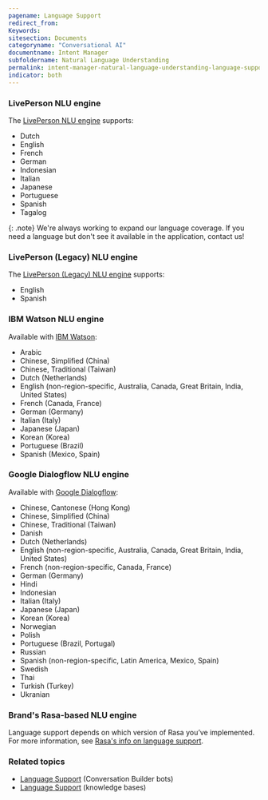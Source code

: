 ```yaml
---
pagename: Language Support
redirect_from:
Keywords:
sitesection: Documents
categoryname: "Conversational AI"
documentname: Intent Manager
subfoldername: Natural Language Understanding
permalink: intent-manager-natural-language-understanding-language-support.html
indicator: both
---
```


### LivePerson NLU engine

The [LivePerson NLU engine](intent-manager-natural-language-understanding-liveperson-nlu-engine.html) supports:

* Dutch
* English
* French
* German
* Indonesian
* Italian
* Japanese
* Portuguese
* Spanish
* Tagalog

{: .note}
We're always working to expand our language coverage. If you need a language but don't see it available in the application, contact us!

### LivePerson (Legacy) NLU engine

The [LivePerson (Legacy) NLU engine](intent-manager-natural-language-understanding-liveperson-nlu-engine.html) supports:
* English
* Spanish

### IBM Watson NLU engine

Available with [IBM Watson](intent-manager-natural-language-understanding-google-dialogflow-and-ibm-watson-nlu-engines.html):
* Arabic
* Chinese, Simplified (China)
* Chinese, Traditional (Taiwan)
* Dutch (Netherlands)
* English (non-region-specific, Australia, Canada, Great Britain, India, United States)
* French (Canada, France)
* German (Germany)
* Italian (Italy)
* Japanese (Japan)
* Korean (Korea)
* Portuguese (Brazil)
* Spanish (Mexico, Spain)

### Google Dialogflow NLU engine

Available with [Google Dialogflow](intent-manager-natural-language-understanding-google-dialogflow-and-ibm-watson-nlu-engines.html):
* Chinese, Cantonese (Hong Kong)
* Chinese, Simplified (China)
* Chinese, Traditional (Taiwan)
* Danish
* Dutch (Netherlands)
* English (non-region-specific, Australia, Canada, Great Britain, India, United States)
* French (non-region-specific, Canada, France)
* German (Germany)
* Hindi
* Indonesian
* Italian (Italy)
* Japanese (Japan)
* Korean (Korea)
* Norwegian
* Polish
* Portuguese (Brazil, Portugal)
* Russian
* Spanish (non-region-specific, Latin America, Mexico, Spain)
* Swedish
* Thai
* Turkish (Turkey)
* Ukranian

### Brand's Rasa-based NLU engine

Language support depends on which version of Rasa you’ve implemented. For more information, see [Rasa's info on language support](https://rasa.com/docs/rasa/language-support/).

### Related topics
* [Language Support](conversation-builder-bots-language-support.html) (Conversation Builder bots)
* [Language Support](knowledgeai-language-support.html) (knowledge bases)